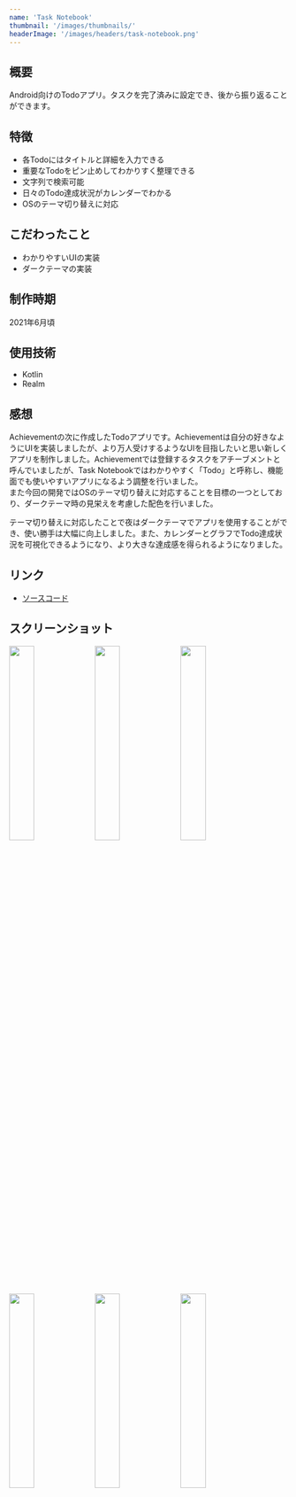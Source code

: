 ```yaml
---
name: 'Task Notebook'
thumbnail: '/images/thumbnails/'
headerImage: '/images/headers/task-notebook.png'
---
```


## 概要
Android向けのTodoアプリ。タスクを完了済みに設定でき、後から振り返ることができます。

## 特徴
- 各Todoにはタイトルと詳細を入力できる
- 重要なTodoをピン止めしてわかりすく整理できる
- 文字列で検索可能
- 日々のTodo達成状況がカレンダーでわかる
- OSのテーマ切り替えに対応

## こだわったこと
- わかりやすいUIの実装
- ダークテーマの実装

## 制作時期
2021年6月頃

## 使用技術
- Kotlin
- Realm

## 感想
Achievementの次に作成したTodoアプリです。Achievementは自分の好きなようにUIを実装しましたが、より万人受けするようなUIを目指したいと思い新しくアプリを制作しました。Achievementでは登録するタスクをアチーブメントと呼んでいましたが、Task Notebookではわかりやすく「Todo」と呼称し、機能面でも使いやすいアプリになるよう調整を行いました。  
また今回の開発ではOSのテーマ切り替えに対応することを目標の一つとしており、ダークテーマ時の見栄えを考慮した配色を行いました。

テーマ切り替えに対応したことで夜はダークテーマでアプリを使用することができ、使い勝手は大幅に向上しました。また、カレンダーとグラフでTodo達成状況を可視化できるようになり、より大きな達成感を得られるようになりました。

## リンク
- [ソースコード](https://github.com/Yu357/TaskNotebook)

## スクリーンショット
<div>
  <img style="width: 30%;" src="https://user-images.githubusercontent.com/65577595/187852033-44ac9321-6e38-419c-a47b-b54a87ec2617.png"/>
  <img style="width: 30%;" src="https://user-images.githubusercontent.com/65577595/187852035-6b007a44-9f7f-4885-b373-4c7a4d03b86d.png"/>
  <img style="width: 30%;" src="https://user-images.githubusercontent.com/65577595/187852037-2114fd66-be9b-4106-81ed-3bf0bd092abd.png"/>
  <img style="width: 30%;" src="https://user-images.githubusercontent.com/65577595/187852038-00e3019f-a8c3-4047-9309-c90f9d6e50f9.png"/>
  <img style="width: 30%;" src="https://user-images.githubusercontent.com/65577595/187852046-1fa55338-6b5c-4318-b3a6-a8c4208c2e01.png"/>
  <img style="width: 30%;" src="https://user-images.githubusercontent.com/65577595/187852050-0b8e3b05-8a0f-4e7a-b5ab-45ea2edf904f.png"/>
</div>

